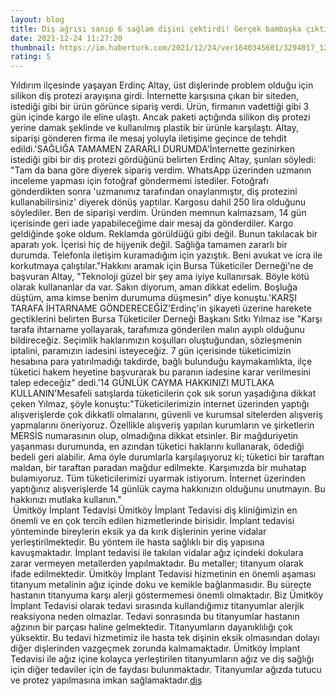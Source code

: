 ```yaml
--- 
layout: blog
title: Diş ağrısı sanıp 6 sağlam dişini çektirdi! Gerçek bambaşka çıktı
date: 2021-12-24 11:27:20
thumbnail: https://im.haberturk.com/2021/12/24/ver1640345601/3294017_1200x627.jpg
rating: 5
---
```

Yıldırım ilçesinde yaşayan Erdinç Altay, üst dişlerinde problem olduğu için silikon diş protezi arayışına girdi. İnternette karşısına çıkan bir siteden, istediği gibi bir ürün görünce sipariş verdi. Ürün, firmanın vadettiği gibi 3 gün içinde kargo ile eline ulaştı. Ancak paketi açtığında silikon diş protezi yerine damak şeklinde ve kullanılmış plastik bir ürünle karşılaştı. Altay, siparişi gönderen firma ile mesaj yoluyla iletişime geçince de tehdit edildi.'SAĞLIĞA TAMAMEN ZARARLI DURUMDA'İnternette gezinirken istediği gibi bir diş protezi gördüğünü belirten Erdinç Altay, şunları söyledi: "Tam da bana göre diyerek sipariş verdim. WhatsApp üzerinden uzmanın inceleme yapması için fotoğraf göndermemi istediler. Fotoğrafı gönderdikten sonra 'uzmanımız tarafından onaylanmıştır, diş protezini kullanabilirsiniz' diyerek dönüş yaptılar. Kargosu dahil 250 lira olduğunu söylediler. Ben de siparişi verdim. Üründen memnun kalmazsam, 14 gün içerisinde geri iade yapabileceğime dair mesaj da gönderdiler. Kargo geldiğinde şoke oldum. Reklamda görüldüğü gibi değil. Bunun takılacak bir aparatı yok. İçerisi hiç de hijyenik değil. Sağlığa tamamen zararlı bir durumda. Telefonla iletişim kuramadığım için yazıştık. Beni avukat ve icra ile korkutmaya çalıştılar."Hakkını aramak için Bursa Tüketiciler Derneği'ne de başvuran Altay, "Teknoloji güzel bir şey ama iyiye kullanırsak. Böyle kötü olarak kullananlar da var. Sakın diyorum, aman dikkat edelim. Boşluğa düştüm, ama kimse benim durumuma düşmesin" diye konuştu.'KARŞI TARAFA İHTARNAME GÖNDERECEĞİZ'Erdinç'in şikayeti üzerine harekete geçtiklerini belirten Bursa Tüketiciler Derneği Başkanı Sıtkı Yılmaz ise "Karşı tarafa ihtarname yollayarak, tarafımıza gönderilen malın ayıplı olduğunu bildireceğiz. Seçimlik haklarımızın koşulları oluştuğundan, sözleşmenin iptalini, paramızın iadesini isteyeceğiz. 7 gün içerisinde tüketicimizin hesabına para yatırılmadığı takdirde, bağlı bulunduğu kaymakamlıkta, ilçe tüketici hakem heyetine başvurarak bu paranın iadesine karar verilmesini talep edeceğiz" dedi.'14 GÜNLÜK CAYMA HAKKINIZI MUTLAKA KULLANIN'Mesafeli satışlarda tüketicilerin çok sık sorun yaşadığına dikkat çeken Yılmaz, şöyle konuştu:"Tüketicilerimizin internet üzerinden yaptığı alışverişlerde çok dikkatli olmalarını, güvenli ve kurumsal sitelerden alışveriş yapmalarını öneriyoruz. Özellikle alışveriş yapılan kurumların ve şirketlerin MERSİS numarasının olup, olmadığına dikkat etsinler. Bir mağduriyetin yaşanması durumunda, en azından tüketici haklarını kullanarak, ödediği bedeli geri alabilir. Ama öyle durumlarla karşılaşıyoruz ki; tüketici bir taraftan maldan, bir taraftan paradan mağdur edilmekte. Karşımızda bir muhatap bulamıyoruz. Tüm tüketicilerimizi uyarmak istiyorum. İnternet üzerinden yaptığınız alışverişlerde 14 günlük cayma hakkınızın olduğunu unutmayın. Bu hakkınızı mutlaka kullanın." </br>&nbsp;Ümitköy İmplant Tedavisi
Ümitköy İmplant Tedavisi diş kliniğimizin en önemli ve en çok tercih edilen hizmetlerinde birisidir. İmplant tedavisi yönteminde bireylerin eksik ya da kırık dişlerinin yerine vidalar yerleştirilmektedir. Bu yöntem ile hasta sağlıklı bir diş yapısına kavuşmaktadır. İmplant tedavisi ile takılan vidalar ağız içindeki dokulara zarar vermeyen metallerden yapılmaktadır. Bu metaller; titanyum olarak ifade edilmektedir. Ümitköy İmplant Tedavisi hizmetinin en önemli aşaması titanyum metalinin ağız içinde doku ve kemikle bağlanmasıdır. Bu süreçte hastanın titanyuma karşı alerji göstermemesi önemli olmaktadır. Biz Ümitköy İmplant Tedavisi olarak tedavi sırasında kullandığımız titanyumlar alerjik reaksiyona neden olmazlar. Tedavi sonrasında bu titanyumlar hastanın ağzının bir parçası haline gelmektedir. Titanyumların dayanıklılığı çok yüksektir. Bu tedavi hizmetimiz ile hasta tek dişinin eksik olmasından dolayı diğer dişlerinden vazgeçmek zorunda kalmamaktadır. Ümitköy İmplant Tedavisi ile ağız içine kolayca yerleştirilen titanyumların ağız ve diş sağlığı için diğer tedaviler için de faydası bulunmaktadır. Titanyumlar ağızda tutucu ve protez yapılmasına imkan sağlamaktadır.<a href="https://www.umitkoydent.com/tedavi/umitkoy-implant-tedavisi">diş</a>